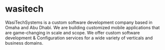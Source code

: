 # wasitech
WasiTechSystems is a custom software development company based in Omaha and Abu Dhabi. We are building customized mobile applications that are game-changing in scale and scope. We offer custom software development &amp; Configuration services for a wide variety of verticals and business domains.
